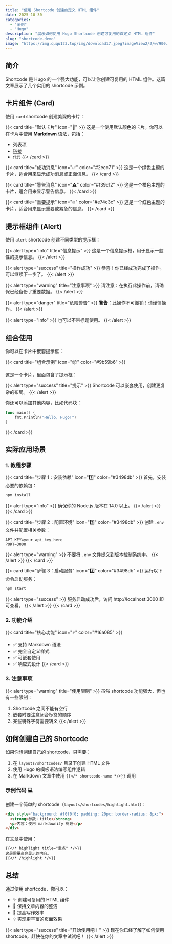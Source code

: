 ```yaml
---
title: "使用 Shortcode 创建自定义 HTML 组件"
date: 2025-10-30
categories:
  - "示例"
  - "Hugo"
description: "展示如何使用 Hugo Shortcode 创建可复用的自定义 HTML 组件"
slug: "shortcode-demo"
image: "https://img.ququ123.top/img/download17.jpeg?imageView2/2/w/900/h/480"
---
```


## 简介

Shortcode 是 Hugo 的一个强大功能，可以让你创建可复用的 HTML 组件。这篇文章展示了几个实用的 shortcode 示例。

## 卡片组件 (Card)

使用 `card` shortcode 创建美观的卡片：

{{< card title="默认卡片" icon="🎨" >}}
这是一个使用默认颜色的卡片。你可以在卡片中使用 **Markdown** 语法，包括：

- 列表项
- [链接](https://example.com)
- `代码`
{{< /card >}}

{{< card title="成功消息" icon="✅" color="#2ecc71" >}}
这是一个绿色主题的卡片，适合用来显示成功消息或正面信息。
{{< /card >}}

{{< card title="警告消息" icon="⚠️" color="#f39c12" >}}
这是一个橙色主题的卡片，适合用来显示警告信息。
{{< /card >}}

{{< card title="重要提示" icon="🔥" color="#e74c3c" >}}
这是一个红色主题的卡片，适合用来显示重要或紧急的信息。
{{< /card >}}

## 提示框组件 (Alert)

使用 `alert` shortcode 创建不同类型的提示框：

{{< alert type="info" title="信息提示" >}}
这是一个信息提示框，用于显示一般性的提示信息。
{{< /alert >}}

{{< alert type="success" title="操作成功" >}}
恭喜！你已经成功完成了操作。可以继续下一步了。
{{< /alert >}}

{{< alert type="warning" title="注意事项" >}}
请注意：在执行此操作前，请确保已经备份了重要数据。
{{< /alert >}}

{{< alert type="danger" title="危险警告" >}}
**警告**：此操作不可撤销！请谨慎操作。
{{< /alert >}}

{{< alert type="info" >}}
也可以不带标题使用。
{{< /alert >}}

## 组合使用

你可以在卡片中嵌套提示框：

{{< card title="组合示例" icon="📦" color="#9b59b6" >}}

这是一个卡片，里面包含了提示框：

{{< alert type="success" title="提示" >}}
Shortcode 可以嵌套使用，创建更复杂的布局。
{{< /alert >}}

你还可以添加其他内容，比如代码块：

```go
func main() {
    fmt.Println("Hello, Hugo!")
}
```

{{< /card >}}

## 实际应用场景

### 1. 教程步骤

{{< card title="步骤 1：安装依赖" icon="1️⃣" color="#3498db" >}}
首先，安装必要的依赖包：

```bash
npm install
```

{{< alert type="info" >}}
确保你的 Node.js 版本在 14.0 以上。
{{< /alert >}}
{{< /card >}}

{{< card title="步骤 2：配置环境" icon="2️⃣" color="#3498db" >}}
创建 `.env` 文件并配置相关参数：

```env
API_KEY=your_api_key_here
PORT=3000
```

{{< alert type="warning" >}}
不要将 `.env` 文件提交到版本控制系统中。
{{< /alert >}}
{{< /card >}}

{{< card title="步骤 3：启动服务" icon="3️⃣" color="#3498db" >}}
运行以下命令启动服务：

```bash
npm start
```

{{< alert type="success" >}}
服务启动成功后，访问 http://localhost:3000 即可查看。
{{< /alert >}}
{{< /card >}}

### 2. 功能介绍

{{< card title="核心功能" icon="⚡" color="#16a085" >}}
- ✅ 支持 Markdown 语法
- ✅ 完全自定义样式
- ✅ 可嵌套使用
- ✅ 响应式设计
{{< /card >}}

### 3. 注意事项

{{< alert type="warning" title="使用限制" >}}
虽然 shortcode 功能强大，但也有一些限制：

1. Shortcode 之间不能有空行
2. 嵌套时要注意闭合标签的顺序
3. 某些特殊字符需要转义
{{< /alert >}}

## 如何创建自己的 Shortcode

如果你想创建自己的 shortcode，只需要：

1. 在 `layouts/shortcodes/` 目录下创建 HTML 文件
2. 使用 Hugo 的模板语法编写组件逻辑
3. 在 Markdown 文章中使用 `{{</* shortcode-name */>}}` 调用

### 示例代码 💻

创建一个简单的 shortcode（`layouts/shortcodes/highlight.html`）：

```html
<div style="background: #f0f0f0; padding: 20px; border-radius: 8px;">
  <strong>参数：title</strong>
  <p>内容：使用 markdownify 处理</p>
</div>
```

在文章中使用：

```markdown
{{</* highlight title="重点" */>}}
这是需要高亮显示的内容。
{{</* /highlight */>}}
```

## 总结

通过使用 shortcode，你可以：

- ✨ 创建可复用的 HTML 组件
- 🎨 保持文章内容的整洁
- 🚀 提高写作效率
- 💡 实现更丰富的页面效果

{{< alert type="success" title="开始使用吧！" >}}
现在你已经了解了如何使用 shortcode，赶快在你的文章中试试吧！
{{< /alert >}}

